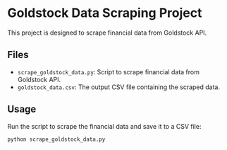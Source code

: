 # Goldstock Data Scraping Project

This project is designed to scrape financial data from Goldstock API.

## Files

- `scrape_goldstock_data.py`: Script to scrape financial data from Goldstock API.
- `goldstock_data.csv`: The output CSV file containing the scraped data.

## Usage

Run the script to scrape the financial data and save it to a CSV file:

```bash
python scrape_goldstock_data.py

